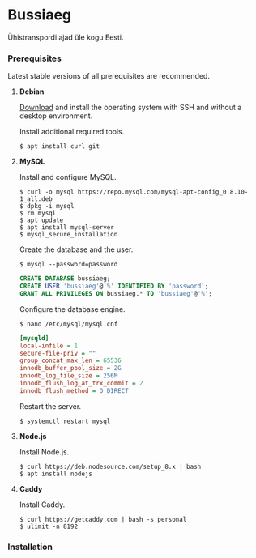 # Bussiaeg
Ühistranspordi ajad üle kogu Eesti.

### Prerequisites

Latest stable versions of all prerequisites are recommended.

1) **Debian**
	
	[Download](https://www.debian.org/distrib/) and install the operating system with SSH and without a desktop environment.
	
	Install additional required tools.
	
	```
	$ apt install curl git
	```
	
2) **MySQL**
	
	Install and configure MySQL.
	
	```
	$ curl -o mysql https://repo.mysql.com/mysql-apt-config_0.8.10-1_all.deb
	$ dpkg -i mysql
	$ rm mysql
	$ apt update
	$ apt install mysql-server
	$ mysql_secure_installation
	```
	
	Create the database and the user.
	
	```
	$ mysql --password=password
	```
	
	```sql
	CREATE DATABASE bussiaeg;
	CREATE USER 'bussiaeg'@'%' IDENTIFIED BY 'password';
	GRANT ALL PRIVILEGES ON bussiaeg.* TO 'bussiaeg'@'%';
	```
	
	Configure the database engine.
	
	```
	$ nano /etc/mysql/mysql.cnf
	```
	
	```ini
	[mysqld]
	local-infile = 1
	secure-file-priv = ""
	group_concat_max_len = 65536
	innodb_buffer_pool_size = 2G
	innodb_log_file_size = 256M
	innodb_flush_log_at_trx_commit = 2
	innodb_flush_method = O_DIRECT
	```
	
	Restart the server.
	
	```
	$ systemctl restart mysql
	```
	
3) **Node.js**
	
	Install Node.js.
	
	```
	$ curl https://deb.nodesource.com/setup_8.x | bash
	$ apt install nodejs
	```
	
4) **Caddy**
	
	Install Caddy.
	
	```
	$ curl https://getcaddy.com | bash -s personal
	$ ulimit -n 8192
	```
	
### Installation


